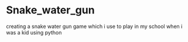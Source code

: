 # Snake_water_gun
creating a snake water gun game which i use to play in my school when i was a kid using python
